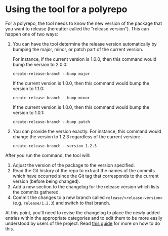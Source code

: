 # Using the tool for a polyrepo

For a polyrepo, the tool needs to know the new version of the package that you want to release (hereafter called the "release version"). This can happen one of two ways:

1. You can have the tool determine the release version automatically by bumping the major, minor, or patch part of the current version.

   For instance, if the current version is 1.0.0, then this command would bump the version to 2.0.0:

   ```
   create-release-branch --bump major
   ```

   If the current version is 1.0.0, then this command would bump the version to 1.1.0:

   ```
   create-release-branch --bump minor
   ```

   If the current version is 1.0.0, then this command would bump the version to 1.0.1:

   ```
   create-release-branch --bump patch
   ```

2. You can provide the version exactly. For instance, this command would change the version to 1.2.3 regardless of the current version:

   ```
   create-release-branch --version 1.2.3
   ```

After you run the command, the tool will:

1. Adjust the version of the package to the version specified.
2. Read the Git history of the repo to extract the names of the commits which have occurred since the Git tag that corresponds to the current version (before being changed).
3. Add a new section to the changelog for the release version which lists the commits gathered.
4. Commit the changes to a new branch called `release/<release-version>` (e.g. `release/1.2.3`) and switch to that branch.

At this point, you'll need to revise the changelog to place the newly added entries within the appropriate categories and to edit them to be more easily understood by users of the project.
Read [this guide](./changelog.md) for more on how to do this.
